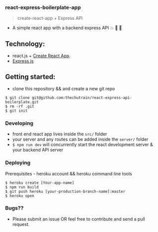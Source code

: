 ### react-express-boilerplate-app
> create-react-app + Express API

* A simple react app with a backend express API 💥 🎉 🐝

## Technology:
- react.js + [Create React App](https://github.com/facebookincubator/create-react-app).
- [Express.js](https://expressjs.com/)

## Getting started:
* clone this repository && and create a new git repo
```
$ git clone git@github.com:thechutrain/react-express-api-boilerplate.git
$ rm -rf .git
$ git init
```

### Developing
- front end react app lives inside the `src/` folder
- your server and any routes can be added inside the `server/` folder
- `$ npm run dev` will concurrently start the react development server & your backend API server


### Deploying
Prerequisites - heroku account && heroku command line tools
```
$ heroku create [Your-app-name]
$ npm run build
$ git push heroku [your-production-branch-name]:master
$ heroku open
```

### Bugs??
- Please submit an issue OR feel free to contribute and send a pull request.

